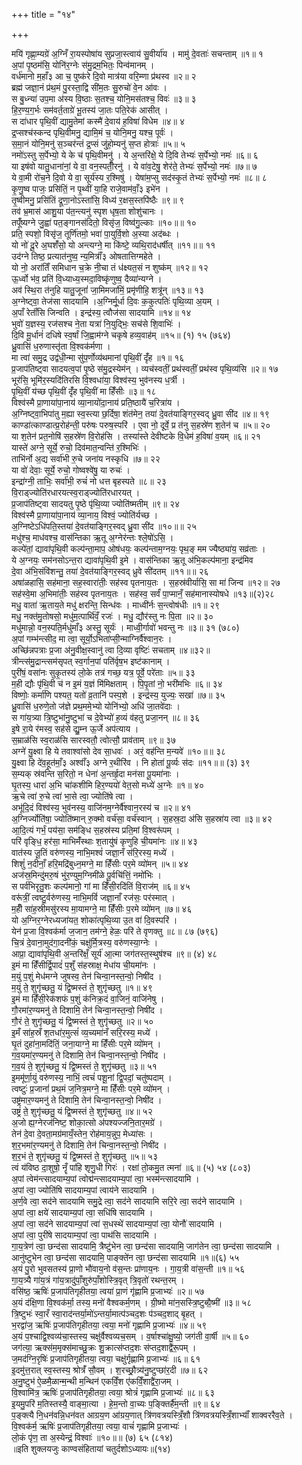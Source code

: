 +++
title = "१४"

+++

मयि॑ गृह्णा॒म्यग्रे॑ अ॒ग्निँ रा॒यस्पोषा॑य सुप्रजा॒स्त्वाय॑ सु॒वीर्या॑य । मामु॑ दे॒वताः॑ सचन्ताम् ॥१॥ १  
अ॒पां पृ॒ष्ठम॑सि॒ योनि॑र॒ग्नेः स॑मु॒द्रम॒भितः॒ पिन्व॑मानम् ।  
वर्ध॑मानो म॒हाँ३ आ च॒ पुष्क॑रे दि॒वो मात्र॑या वरि॒म्णा प्र॑थस्व ॥२॥ २  
ब्रह्म॑ जज्ञा॒नं प्र॑थ॒मं पु॒रस्ता॒द्वि सी॑म॒तः सु॒रुचो॑ वे॒न आ॑वः ।  
स बु॒ध्न्या॑ उप॒मा अ॑स्य वि॒ष्ठाः स॒तश्च॒ योनि॒मस॑तश्च॒ विवः॑ ॥३॥ ३  
हि॒र॒ण्य॒ग॒र्भः सम॑वर्त॒ताग्रे॑ भू॒तस्य॑ जा॒तः पति॒रेक॑ आसीत् ।  
स दा॑धार पृथि॒वीं द्यामु॒तेमां कस्मै॑ दे॒वाय॑ ह॒विषा॑ विधेम ॥४॥ ४  
द्र॒प्सश्च॑स्कन्द पृथि॒वीमनु॒ द्यामि॒मं च॒ योनि॒मनु॒ यश्च॒ पूर्वः॑ ।  
स॒मा॒नं योनि॒मनु॑ स॒ञ्चर॑न्तं द्र॒प्सं जु॑हो॒म्यनु॑ स॒प्त होत्राः॑ ॥५॥ ५  
नमो॑ऽस्तु स॒र्पेभ्यो॒ ये के च॑ पृथि॒वीमनु॑ । ये अ॒न्तरि॑क्षे॒ ये दि॒वि तेभ्यः॑ स॒र्पेभ्यो॒ नमः॑ ॥६॥ ६  
या इष॑वो यातु॒धाना॑नां॒ ये वा॒ वन॒स्पतीँ॒रनु॑ । ये वा॑व॒टेषु॒ शेर॑ते॒ तेभ्यः॑ स॒र्पेभ्यो॒ नमः॑ ॥७॥ ७  
ये वा॒मी रो॑च॒ने दि॒वो ये वा॒ सूर्य॑स्य र॒श्मिषु॑ । येषा॑म॒प्सु सद॑स्कृ॒तं तेभ्यः॑ स॒र्पेभ्यो॒ नमः॑ ॥८॥ ८  
कृ॒णु॒ष्व पाजः॒ प्रसि॑तिं॒ न पृ॒थ्वीं या॒हि राजे॒वाम॑वाँ॒३ इभे॑न ।  
तृ॒ष्वीमनु॒ प्रसि॑तिं द्रूणा॒नोऽस्ता॑सि॒ विध्य॑ र॒क्षस॒स्तपि॑ष्ठैः ॥९॥ ९  
तव॑ भ्र॒मास॑ आशु॒या प॑त॒न्त्यनु॑ स्पृश धृष॒ता शोशु॑चानः ।  
तपूँ॑ष्यग्ने जु॒ह्वा॑ पत॒ङ्गानस॑दितो॒ विसृ॑ज॒ विष्व॑गु॒ल्काः ॥१०॥॥ १०  
प्रति॒ स्पशो॒ विसृ॑ज॒ तूर्णि॑तमो॒ भवा॑ पा॒युर्वि॒शो अ॒स्या अद॑ब्धः ।  
यो नो॑ दू॒रे अ॒घशँ॑सो॒ यो अन्त्यग्ने॒ मा कि॑ष्टे॒ व्यथि॒राद॑धर्षीत् ॥११॥॥ ११  
उद॑ग्ने तिष्ठ॒ प्रत्यात॑नुष्व॒ न्य॒मित्राँ॑३ ओषतात्तिग्महेते ।  
यो नो॒ अरा॑तिँ समिधान च॒क्रे नी॒चा तं ध॑क्ष्यत॒सं न शुष्क॑म् ॥१२॥ १२  
ऊ॒र्ध्वो भ॑व॒ प्रति॑ वि॒ध्याध्य॒स्मदा॒विष्कृ॑णुष्व॒ दैव्या॑न्यग्ने ।  
अव॑ स्थि॒रा त॑नुहि यातु॒जूनां॑ जा॒मिमजा॑मिं॒ प्रमृ॑णीहि॒ शत्रू॑न् ॥१३॥ १३  
अ॒ग्नेष्ट्वा॒ तेज॑सा सादयामि ।अ॒ग्निर्मू॒र्धा दि॒वः क॒कुत्पतिः॑ पृथि॒व्या अ॒यम् ।  
अ॒पाँ रेताँ॑सि जिन्वति । इन्द्र॑स्य॒ त्वौज॑सा सादयामि ॥१४॥ १४  
भुवो॑ य॒ज्ञस्य॒ रज॑सश्च ने॒ता यत्रा॑ नि॒युद्भिः॒ सच॑से शि॒वाभिः॑ ।  
दि॒वि मू॒र्धानं॑ दधिषे स्व॒र्षां जि॒ह्वाम॑ग्ने चकृषे हव्य॒वाह॑म् ॥१५॥ (१) १५ (७६४)  
ध्रु॒वासि॑ ध॒रुणास्तृ॑ता वि॒श्वक॑र्मणा ।  
मा त्वा॑ समु॒द्र उद्व॑धी॒न्मा सु॑प॒र्णोव्य॑थमानां पृथि॒वीं दृँ॑ह ॥१॥ १६  
प्र॒जाप॑तिष्ट्वा सादयत्व॒पां पृ॒ष्ठे स॑मु॒द्रस्येम॑न् । व्यच॑स्वतीं॒ प्रथ॑स्वतीं॒ प्रथ॑स्व पृथि॒व्य॑सि ॥२॥ १७  
भूर॑सि॒ भूमि॑र॒स्यदि॑तिरसि वि॒श्वधा॑या॒ विश्व॑स्य॒ भुव॑नस्य ध॒र्त्री ।  
पृ॒थि॒वीं य॑च्छ पृथि॒वीं दृँ॑ह पृथि॒वीं मा हिँ॑सीः ॥३॥ १८  
विश्व॑स्मै प्रा॒णाया॑पा॒नाय॑ व्या॒नायो॑दा॒नाय॑ प्रति॒ष्ठायै॑ च॒रित्रा॑य ।  
अ॒ग्निष्ट्वा॒भिपा॑तु म॒ह्या स्व॒स्त्या छ॒र्दिषा॒ शंत॑मेन॒ तया॑ दे॒वत॑याङ्गिर॒स्वद् ध्रु॒वा सी॑द ॥४॥ १९  
काण्डा॑त्काण्डात्प्र॒रोह॑न्ती॒ परु॑षः परुष॒स्परि॑ । ए॒वा नो॒ दूर्वे॒ प्र त॑नु स॒हस्रे॑ण श॒तेन॑ च ॥५॥ २०  
या श॒तेन॑ प्रत॒नोषि॑ स॒हस्रे॑ण वि॒रोह॑सि । तस्या॑स्ते देवीष्टके वि॒धेम॑ ह॒विषा॑ व॒यम् ॥६॥ २१  
यास्ते॑ अग्ने॒ सूर्ये॒ रुचो॒ दिव॑मात॒न्वन्ति॑ र॒श्मिभिः॑ ।  
ताभि॑र्नो अ॒द्य सर्वा॑भी रु॒चे जना॑य नस्कृधि ॥७॥ २२  
या वो॑ देवाः॒ सूर्ये॒ रुचो॒ गोष्वश्वे॑षु॒ या रुचः॑ ।  
इन्द्रा॑ग्नी॒ ताभिः॒ सर्वा॑भी॒ रुचं॑ नो धत्त बृहस्पते ॥८॥ २३  
वि॒राड्ज्योति॑रधारयत्स्व॒राड्ज्योति॑रधारयत् ।  
प्र॒जाप॑तिष्ट्वा सादयतु पृ॒ष्ठे पृ॑थि॒व्या ज्योति॑ष्मतीम् ॥९॥ २४  
विश्व॑स्मै प्रा॒णाया॑पा॒नाय॑ व्या॒नाय॒ विश्वं॒ ज्योति॑र्यच्छ ।  
अ॒ग्निष्टेऽधि॑पति॒स्तया॑ दे॒वत॑याङ्गिर॒स्वद् ध्रु॒वा सी॑द ॥१०॥॥ २५  
मधु॑श्च॒ माध॑वश्च॒ वास॑न्तिका ऋ॒तू अ॒ग्नेर॑न्तः श्ले॒षो॑ऽसि॒ ।  
कल्पे॑तां॒ द्यावा॑पृथि॒वी कल्प॑न्ता॒माप॒ ओष॑धयः॒ कल्प॑न्ताम॒ग्नयः॒ पृथ॒ङ् मम ज्यैष्ठ्या॑य॒ सव्र॑ताः ।  
ये अ॒ग्नयः॒ सम॑नसोऽन्त॒रा द्यावा॑पृथि॒वी इ॒मे । वास॑न्तिका ऋ॒तू अ॑भि॒कल्प॑माना॒ इन्द्र॑मिव  
दे॒वा अ॑भि॒संवि॑शन्तु॒ तया॑ दे॒वत॑याङ्गिर॒स्वद् ध्रुवे सी॑दतम् ॥११॥॥ २६  
अषा॑ळहासि॒ सह॑माना॒ सह॒स्वारा॑तीः॒ सह॑स्व पृतनाय॒तः । स॒हस्र॑वीर्यासि॒ सा मा॑ जिन्व ॥१२॥ २७  
सह॑स्वे॒मा अ॒भिमा॑तीः॒ सह॑स्व पृतनाय॒तः । सह॑स्व॒ सर्वं॑ पा॒प्मानँ॒ सह॑मानास्योषधे ॥१३॥(२)२८  
मधु॒ वाता॑ ऋ॒ताय॒ते मधु॑ क्षरन्ति॒ सिन्ध॑वः । माध्वी॑र्नः स॒न्त्वोष॑धीः ॥१॥ २९  
मधु॒ नक्त॑मु॒तोषसो॒ मधु॑म॒त्पार्थि॑वँ॒ रजः॑ । मधु॒ द्यौर॑स्तु नः पि॒ता ॥२॥ ३०  
मधु॑मान्नो॒ वन॒स्पति॒र्मधु॑माँ३ अस्तु॒ सूर्यः॑ । माध्वी॒र्गावो॑ भवन्तु नः ॥३॥ ३१ (७८०)  
अ॒पां गम्भ॑न्त्सीद॒ मा त्वा॒ सूर्यो॒ऽभिता॑प्सी॒न्माग्निर्वै॑श्वान॒रः ।  
अच्छि॑न्नपत्राः प्र॒जा अ॑नु॒वीक्ष॒स्वानु॑ त्वा दि॒व्या वृष्टिः॑ सचताम् ॥४॥३२॥  
त्रीन्त्स॑मु॒द्रान्त्सम॑सृपत् स्व॒र्गान॒पां पति॑र्वृष॒भ इष्ट॑कानाम् ।  
पुरी॑षं॒ वसा॑नः सुकृ॒तस्य॑ लो॒के तत्र॑ गच्छ॒ यत्र॒ पूर्वे॒ परे॑ताः ॥५॥ ३३  
म॒ही द्यौः पृ॑थि॒वी च॑ न इ॒मं य॒ज्ञं मि॑मिक्षताम् । पि॒पृ॒तां नो॒ भरी॑मभिः ॥६॥ ३४  
विष्णोः॒ कर्मा॑णि पश्यत॒ यतो॑ व्र॒तानि॑ पस्प॒शे । इन्द्र॑स्य॒ युज्यः॒ सखा॑ ॥७॥ ३५  
ध्रु॒वासि॑ ध॒रुणे॒तो ज॑ज्ञे प्रथ॒ममे॒भ्यो योनि॑भ्यो॒ अधि॑ जा॒तवे॑दाः ।  
स गा॑य॒त्र्या त्रि॒ष्टुभा॑नु॒ष्टुभा॑ च दे॒वेभ्यो॑ ह॒व्यं व॑हतु प्रजा॒नन् ॥८॥ ३६  
इ॒षे रा॒ये र॑मस्व॒ सह॑से द्यु॒म्न ऊ॒र्जे अप॑त्याय ।  
स॒म्राळ॑सि स्व॒राळ॑सि सारस्वतौ॒ त्वोत्सौ॒ प्राव॑ताम् ॥९॥ ३७  
अग्ने॑ यु॒क्ष्वा हि ये तवाश्वा॑सो देव सा॒धवः॑ । अरं॒ वह॑न्ति म॒न्यवे॑ ॥१०॥॥ ३८  
यु॒क्ष्वा हि दे॑व॒हूत॑माँ॒३ अश्वाँ॑३ अग्ने र॒थीरि॑व । नि होता॑ पू॒र्व्यः स॑दः ॥११॥॥ (३) ३९  
स॒म्यक् स्र॑वन्ति स॒रितो॒ न धेना॑ अ॒न्तर्हृ॒दा मन॑सा पू॒यमा॑नाः ।  
घृ॒तस्य॒ धारा॑ अ॒भि चा॑कशीमि हिर॒ण्ययो॑ वेत॒सो मध्ये॑ अ॒ग्नेः ॥१॥ ४०  
ऋ॒चे त्वा॑ रु॒चे त्वा॑ भा॒से त्वा॒ ज्योति॑षे त्वा ।  
अभू॑दि॒दं विश्व॑स्य॒ भुव॑नस्य॒ वाजि॑नम॒ग्नेर्वै॑श्वान॒रस्य॑ च ॥२॥ ४१  
अ॒ग्निर्ज्योति॑षा॒ ज्योति॑ष्मान् रु॒क्मो वर्च॑सा॒ वर्च॑स्वान् । स॒हस्र॒दा अ॑सि स॒हस्रा॑य त्वा ॥३॥ ४२  
आ॒दि॒त्यं गर्भं॒ पय॑सा॒ सम॑ङ्धि स॒हस्र॑स्य प्रति॒मां वि॒श्वरू॑पम् ।  
परि॑ वृङ्धि॒ हर॑सा॒ माभिमँ॑स्थाः श॒तायु॑षं कृणुहि ची॒यमा॑नः ॥४॥ ४३  
वात॑स्य जू॒तिं वरु॑णस्य॒ नाभि॒मश्वं॑ जज्ञा॒नँ स॑रि॒रस्य॒ मध्ये॑ ।  
शिशुं॑ न॒दीनाँ॒ हरि॒मद्रि॑बुध्न॒मग्ने॒ मा हिँ॑सीः पर॒मे व्यो॑मन् ॥५॥ ४४  
अज॑स्र॒मिन्दु॑मरु॒षं भु॑र॒ण्युम॒ग्निमी॑ळे पू॒र्वचि॑त्तिं॒ नमो॑भिः ।  
स पर्व॑भिरृतु॒शः कल्प॑मानो॒ गां मा हिँ॑सी॒रदि॑तिं वि॒राज॑म् ॥६॥ ४५  
वरू॑त्रीं॒ त्वष्टु॒र्वरु॑णस्य॒ नाभि॒मविं॑ जज्ञा॒नाँ रज॑सः॒ पर॑स्मात् ।  
म॒हीँ सा॑ह॒स्रीमसु॑रस्य मा॒यामग्ने॒ मा हिँ॑सीः प॒रमे व्यो॑मन् ॥७॥ ४६  
यो अ॒ग्निर॒ग्नेरध्यजा॑यत॒ शोका॑त्पृथि॒व्या उ॒त वा॑ दि॒वस्परि॑ ।  
येन॑ प्र॒जा वि॒श्वक॑र्मा ज॒जान॒ तम॑ग्ने॒ हेळः॒ परि॑ ते वृणक्तु ॥८॥ ८७ (७९६)  
चि॒त्रं दे॒वाना॒मुद॑गा॒दनी॑कं॒ चक्षु॑र्मि॒त्रस्य॒ वरु॑णस्या॒ग्नेः ।  
आप्रा॒ द्यावा॑पृथि॒वी अ॒न्तरि॑क्षँ॒ सूर्य॑ आ॒त्मा जग॑तस्त॒स्थुष॑श्च ॥९॥ (४) ४८  
इ॒मं मा हिँ॑सीर्द्वि॒पादं॑ प॒शुँ स॑हस्राक्ष॒ मेधा॑य ची॒यमा॑नः ।  
म॒युं प॒शुं मेध॑मग्ने जुषस्व॒ तेन॑ चिन्वा॒नस्त॒न्वो॒ निषी॑द ।  
म॒युं ते॒ शुगृ॑च्छतु॒ यं द्वि॒ष्मस्तं ते॒ शुगृ॑च्छतु ॥१॥ ४९  
इ॒मं मा हिँ॑सी॒रेक॑शफं प॒शुं क॑निक्र॒दं वा॒जिनं॒ वाजि॑नेषु ।  
गौ॒रमा॑र॒ण्यमनु॑ ते दिशामि॒ तेन॑ चिन्वा॒नस्त॒न्वो॒ निषी॑द ।  
गौ॒रं ते॒ शुगृ॑च्छतु॒ यं द्वि॒ष्मस्तं ते॒ शुगृ॑च्छतु ॥२॥ ५०  
इ॒मँ सा॑ह॒स्रँ श॒तधा॑र॒मुत्सं॑ व्य॒च्यमा॑नँ सरि॒रस्य॒ मध्ये॑ ।  
घृ॒तं दुहा॑ना॒मदि॑तिं॒ जना॒याग्ने॒ मा हिँ॑सीः पर॒मे व्यो॑मन् ।  
ग॒व॒यमा॑र॒ण्यमनु॑ ते दिशामि॒ तेन॑ चिन्वा॒नस्त॒न्वो॒ निषी॑द ।  
ग॒व॒यं ते॒ शुगृ॑च्छतु॒ यं द्वि॒ष्मस्तं ते॒ शुगृ॑च्छतु ॥३॥ ५१  
इ॒ममू॑र्णा॒युं वरु॑णस्य॒ नाभिं॒ त्वचं॑ पशू॒नां द्वि॒पदां॒ चतु॑ष्पदाम् ।  
त्वष्टुः॑ प्र॒जानां॑ प्रथ॒मं ज॒नित्र॒मग्ने॒ मा हिँ॑सीः पर॒मे व्यो॑मन् ।  
उष्ट्र॑मार॒ण्यमनु॑ ते दिशामि॒ तेन॑ चिन्वा॒नस्त॒न्वो॒ निषी॑द ।  
उष्ट्रं॑ ते॒ शुगृ॑च्छतु॒ यं द्वि॒ष्मस्तं ते॒ शुगृ॑च्छतु ॥४॥ ५२  
अ॒जो ह्य॒ग्नेरज॑निष्ट॒ शोका॒त्सो अ॑पश्यज्जनि॒तार॒मग्रे॑ ।  
तेन॑ दे॒वा दे॒वता॒मग्र॑मायँ॒स्तेन॒ रोह॑माय॒न्नुप॒ मेध्या॑सः ।  
श॒र॒भमा॑र॒ण्यमनु॑ ते दिशामि॒ तेन॑ चिन्वा॒नस्त॒न्वो॒ निषी॑द ।  
श॒र॒भं ते॒ शुगृ॑च्छतु॒ यं द्वि॒ष्मस्तं ते॒ शुगृ॑च्छतु ॥५॥ ५३  
त्वं य॑विष्ठ दा॒शुषो॒ नॄँ पा॑हि शृणु॒धी गिरः॑ । रक्षा॑ तो॒कमु॒त त्मना॑ ॥६॥ (५) ५४ (८०३)  
अ॒पां त्वेम॑न्त्सादयाम्य॒पां त्वोद्म॑न्त्सादयाम्य॒पां त्वा॒ भस्म॑न्त्सादयामि ।  
अ॒पां त्वा॒ ज्योति॑षि सादयाम्य॒पां त्वाय॑ने सादयामि ।  
अ॒र्ण॒वे त्वा॒ सद॑ने सादयामि समु॒द्रे त्वा॒ सद॑ने सादयामि सरि॒रे त्वा॒ सद॑ने सादयामि ।  
अ॒पां त्वा॒ क्षये॑ सादयाम्य॒पां त्वा॒ सधि॑षि सादयामि ।  
अ॒पां त्वा॒ सद॑ने सादयाम्य॒पां त्वा॑ स॒धस्थे॑ सादयाम्य॒पां त्वा॒ योनौ॑ सादयामि ।  
अ॒पां त्वा॒ पुरी॑षे सादयाम्य॒पां त्वा॒ पाथ॑सि सादयामि ।  
गा॒य॒त्रेण॑ त्वा॒ छन्द॑सा सादयामि॒ त्रैष्टु॑भेन त्वा॒ छन्द॑सा सादयामि॒ जाग॑तेन त्वा॒ छन्द॑सा सादयामि ।  
आनु॑ष्टुभेन त्वा॒ छन्द॑सा सादयामि॒ पाङ्क्ते॑न त्वा॒ छन्द॑सा सादयामि ॥१॥(६) ५५  
अ॒यं पु॒रो भुवसतस्य॑ प्रा॒णो भौ॑वाय॒नो व॑स॒न्तः प्रा॑णाय॒नः । गा॒य॒त्री वा॑स॒न्ती ॥१॥ ५६  
गा॒य॒त्र्यै गा॑य॒त्रं गा॑य॒त्रादु॑पाँ॒शुरु॑पाँ॒शोस्त्रि॒वृत् त्रि॒वृतो॑ रथन्त॒रम् ।  
वसि॑ष्ठ॒ ऋषिः॑ प्र॒जाप॑तिगृहीतया॒ त्वया॑ प्रा॒णं गृ॑ह्णामि प्र॒जाभ्यः॑ ॥२॥ ५७  
अ॒यं द॑क्षि॒णा वि॒श्वक॑र्मा॒ तस्य॒ मनो॑ वैश्वकर्म॒णम् । ग्री॒ष्मो मा॑न॒सस्त्रि॒ष्टुब्ग्रै॒ष्मी॑ ॥३॥ ५८  
त्रि॒ष्टुभः॑ स्वा॒रँ स्वा॒राद॑न्तर्या॒मो॑ऽन्तर्या॒मात्प॑ञ्चद॒शः प॑ञ्चद॒शाद् बृ॒हत् ।  
भ॒रद्वा॑ज॒ ऋषिः॑ प्र॒जाप॑तिगृहीतया॒ त्वया॒ मनो॑ गृह्णामि प्र॒जाभ्यः॑ ॥४॥ ५९  
अ॒यं प॒श्चाद्वि॒श्वव्य॑चा॒स्तस्य॒ चक्षु॑र्वैश्वव्यच॒सम् । व॒र्षाश्चा॑क्षु॒ष्यो॒ जग॑ती वा॒र्षी ॥५॥ ६०  
जग॑त्या॒ ऋक्स॑म॒मृक्स॑माच्छु॒क्रः शु॒क्रात्स॑प्तद॒शः स॑प्तद॒शाद्वै॑रू॒पम् ।  
ज॒मद॑ग्नि॒रृषिः॑ प्र॒जाप॑तिगृहीतया॒ त्वया॒ चक्षु॑र्गृह्णामि प्र॒जाभ्यः॑ ॥६॥ ६१  
इ॒दमु॑त्त॒रात् स्व॒स्तस्य॒ श्रोत्रँ॑ सौ॒वम् । श॒रच्छ्रौ॒त्र्य॑नु॒ष्टुप्छा॑र॒दी ॥७॥ ६२  
अ॒नु॒ष्टुभ॑ ऐ॒ळमै॒ळान्म॒न्थी म॒न्थिन॑ एकविँ॒श ए॑कविँ॒शाद्वै॑रा॒जम् ।  
वि॒श्वामि॑त्र॒ ऋषिः॑ प्र॒जाप॑तिगृहीतया॒ त्वया॒ श्रोत्रं॑ गृह्णामि प्र॒जाभ्यः॑ ॥८॥ ६३  
इ॒यमु॒परि॑ म॒तिस्तस्यै॒ वाङ्मा॒त्या । हे॒म॒न्तो वा॒च्यः प॒ङ्क्तिर्है॑म॒न्ती ॥९॥ ६४  
प॒ङ्क्त्यै नि॒धन॑वन्नि॒धन॑वत आग्रय॒ण आ॑ग्रय॒णात् त्रि॑णवत्रयस्त्रिँ॒शौ त्रि॑णवत्रयस्त्रिँ॒शाभ्याँ॑ शाक्वररैव॒ते ।  
वि॒श्वक॑र्म॒ ऋषिः॑ प्र॒जाप॑तिगृहीतया॒ त्वया॒ वाचं॑ गृह्णामि प्र॒जाभ्यः॑ ।  
लो॒कं पृ॑ण॒ ता अ॒स्येन्द्रं॒ विश्वाः॑ ॥१०॥॥ (७) ६५ (८१४)  
॥इति शुक्लयजुः काण्वसंहितायां चतुर्दशोऽध्यायः॥(१४)